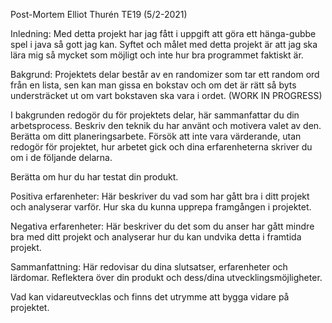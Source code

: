 Post-Mortem
Elliot Thurén TE19 (5/2-2021)

Inledning:
Med detta projekt har jag fått i uppgift att göra ett hänga-gubbe spel i java så gott jag kan. Syftet och målet med detta projekt är att jag ska lära mig så mycket som möjligt och inte hur bra programmet faktiskt är.

Bakgrund:
Projektets delar består av en randomizer som tar ett random ord från en lista, sen kan man gissa en bokstav och om det är rätt så byts understräcket ut om vart bokstaven ska vara i ordet. (WORK IN PROGRESS)

I bakgrunden redogör du för projektets delar, här sammanfattar du din arbetsprocess. Beskriv den teknik du har använt och motivera valet av den. Berätta om ditt planeringsarbete. Försök att inte vara värderande, utan redogör för projektet, hur arbetet gick och dina erfarenheterna skriver du om i de följande delarna.

Berätta om hur du har testat din produkt.

Positiva erfarenheter:
Här beskriver du vad som har gått bra i ditt projekt och analyserar varför. Hur ska du kunna upprepa framgången i projektet.

Negativa erfarenheter:
Här beskriver du det som du anser har gått mindre bra med ditt projekt och analyserar hur du kan undvika detta i framtida projekt.

Sammanfattning:
Här redovisar du dina slutsatser, erfarenheter och lärdomar. Reflektera över din produkt och dess/dina utvecklingsmöjligheter.

Vad kan vidareutvecklas och finns det utrymme att bygga vidare på projektet.
